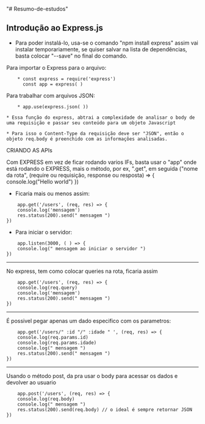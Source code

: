 "# Resumo-de-estudos" 

## Introdução ao Express.js

* Para poder instalá-lo, usa-se o comando "npm install express" assim vai instalar temporariamente, se quiser salvar na lista de dependências, basta colocar "--save" no final do comando.

Para importar o Express para o arquivo:

~~~
	* const express = require('express')
	  const app = express( )
~~~

Para trabalhar com arquivos JSON:

~~~
	* app.use(express.json( ))
~~~	

	* Essa função do express, abtrai a complexidade de analisar o body de uma requisição e passar seu conteúdo para um objeto Javascript

	* Para isso o Content-Type da requisição deve ser "JSON", então o objeto req.body é preenchido com as informações analisadas.

CRIANDO AS APIs

Com EXPRESS em vez de ficar rodando varios IFs, basta usar o "app" onde está rodando o EXPRESS, mais o método, por ex, ".get", em seguida ("nome da rota", (require ou requisição, response ou resposta) => {
     console.log("Hello world")
 })

* Ficaria mais ou menos assim:

~~~
    app.get('/users', (req, res) => {
    console.log('mensagem')
    res.status(200).send(" mensagem ")
}) 
~~~


* Para iniciar o servidor:

~~~
    app.listen(3000, ( ) => { 
    console.log(" mensagem ao iniciar o servidor ")
}) 
~~~


-----------------------------------------------------------------------------------

No express, tem como colocar queries na rota, ficaria assim

~~~ 
    app.get('/users', (req, res) => {
    console.log(req.query)
    console.log('mensagem')
    res.status(200).send(" mensagem ")
}) 
~~~


-----------------------------------------------------------------------------------
É possivel pegar apenas um dado especifico com os parametros:

~~~
    app.get('/users/" :id "/" :idade " ', (req, res) => {
    console.log(req.params.id)
    console.log(req.params.idade)
    console.log(" mensagem ")
    res.status(200).send(" mensagem ")
})
~~~
-----------------------------------------------------------------------------------
Usando o método post, da pra usar o body para acessar os dados e devolver ao usuario

~~~
    app.post('/users', (req, res) => {
    console.log(req.body)
    console.log(" mensagem ")
    res.status(200).send(req.body) // o ideal é sempre retornar JSON
})
~~~




